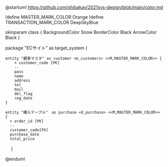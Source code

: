 @startuml
  https://github.com/shibakay/2021sys-design/blob/main/color.md

!define MASTER_MARK_COLOR Orange 
!define TRANSACTION_MARK_COLOR DeepSkyBlue

skinparam class {
    BackgroundColor Snow
    BorderColor Black
    ArrowColor Black
}

package "ECサイト" as target_system {
    
    entity "顧客マスタ" as customer <m_customers> <<M,MASTER_MARK_COLOR>> {
        + customer_code [PK]
        --
        pass
        name
        address
        tel
        mail
        del_flag
        reg_date
    }
    
    entity "購入テーブル"　as purchase <d_purchase> <<M,MASTER_MARK_COLOR>> {
      + order_id [PK]
      --
      customer_code[FK]
      purchase_date
      total_price
　  }
   
@enduml

